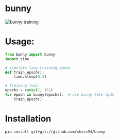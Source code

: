 # bunny

![bunny training](bunny.gif)

# Usage:

```Python
from bunny import bunny
import time

# simulate long training epoch
def train_epoch():
	time.sleep(0.3)

# training loop
epochs = range(1, 151)
for epoch in bunny(epochs):  # use bunny like tqdm
	train_epoch()
```

# Installation

```
pip install git+git://github.com/skaro94/bunny
```
